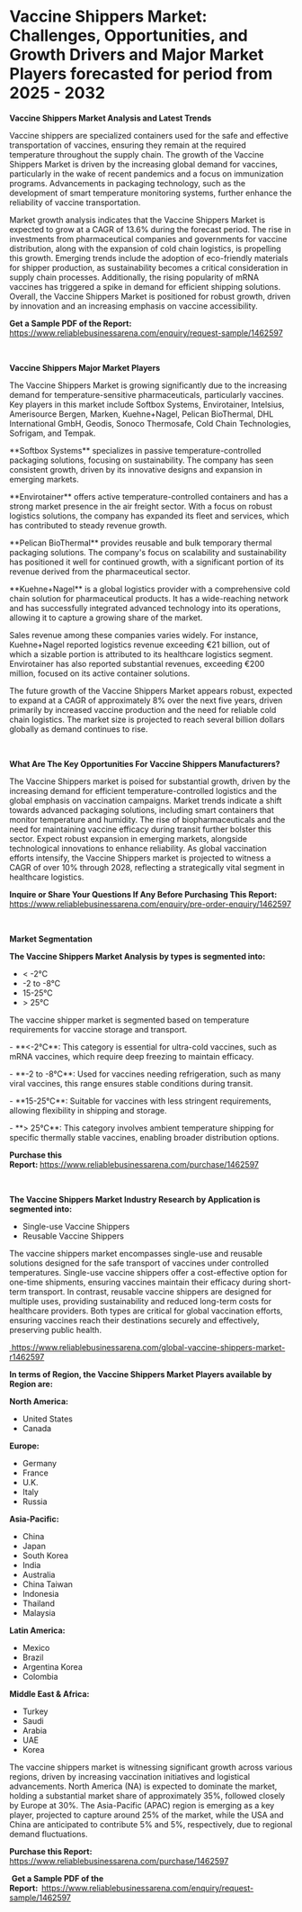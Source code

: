 <p><h1>Vaccine Shippers Market: Challenges, Opportunities, and Growth Drivers and Major Market Players forecasted for period from 2025 - 2032</h1></p><p><strong>Vaccine Shippers Market Analysis and Latest Trends</strong></p>
<p><p>Vaccine shippers are specialized containers used for the safe and effective transportation of vaccines, ensuring they remain at the required temperature throughout the supply chain. The growth of the Vaccine Shippers Market is driven by the increasing global demand for vaccines, particularly in the wake of recent pandemics and a focus on immunization programs. Advancements in packaging technology, such as the development of smart temperature monitoring systems, further enhance the reliability of vaccine transportation.</p><p>Market growth analysis indicates that the Vaccine Shippers Market is expected to grow at a CAGR of 13.6% during the forecast period. The rise in investments from pharmaceutical companies and governments for vaccine distribution, along with the expansion of cold chain logistics, is propelling this growth. Emerging trends include the adoption of eco-friendly materials for shipper production, as sustainability becomes a critical consideration in supply chain processes. Additionally, the rising popularity of mRNA vaccines has triggered a spike in demand for efficient shipping solutions. Overall, the Vaccine Shippers Market is positioned for robust growth, driven by innovation and an increasing emphasis on vaccine accessibility.</p></p>
<p><strong>Get a Sample PDF of the Report:&nbsp;</strong> <a href="https://www.reliablebusinessarena.com/enquiry/request-sample/1462597?utm_campaign=3059&utm_medium=2&utm_source=Github&utm_content=ia&utm_term=12042025&utm_id=vaccine-shippers">https://www.reliablebusinessarena.com/enquiry/request-sample/1462597</a></p>
<p>&nbsp;</p>
<p><strong>Vaccine Shippers Major Market Players</strong></p>
<p><p>The Vaccine Shippers Market is growing significantly due to the increasing demand for temperature-sensitive pharmaceuticals, particularly vaccines. Key players in this market include Softbox Systems, Envirotainer, Intelsius, Amerisource Bergen, Marken, Kuehne+Nagel, Pelican BioThermal, DHL International GmbH, Geodis, Sonoco Thermosafe, Cold Chain Technologies, Sofrigam, and Tempak.</p><p>**Softbox Systems** specializes in passive temperature-controlled packaging solutions, focusing on sustainability. The company has seen consistent growth, driven by its innovative designs and expansion in emerging markets.</p><p>**Envirotainer** offers active temperature-controlled containers and has a strong market presence in the air freight sector. With a focus on robust logistics solutions, the company has expanded its fleet and services, which has contributed to steady revenue growth.</p><p>**Pelican BioThermal** provides reusable and bulk temporary thermal packaging solutions. The company's focus on scalability and sustainability has positioned it well for continued growth, with a significant portion of its revenue derived from the pharmaceutical sector.</p><p>**Kuehne+Nagel** is a global logistics provider with a comprehensive cold chain solution for pharmaceutical products. It has a wide-reaching network and has successfully integrated advanced technology into its operations, allowing it to capture a growing share of the market.</p><p>Sales revenue among these companies varies widely. For instance, Kuehne+Nagel reported logistics revenue exceeding €21 billion, out of which a sizable portion is attributed to its healthcare logistics segment. Envirotainer has also reported substantial revenues, exceeding €200 million, focused on its active container solutions.</p><p>The future growth of the Vaccine Shippers Market appears robust, expected to expand at a CAGR of approximately 8% over the next five years, driven primarily by increased vaccine production and the need for reliable cold chain logistics. The market size is projected to reach several billion dollars globally as demand continues to rise.</p></p>
<p>&nbsp;</p>
<p><strong>What Are The Key Opportunities For Vaccine Shippers Manufacturers?</strong></p>
<p><p>The Vaccine Shippers market is poised for substantial growth, driven by the increasing demand for efficient temperature-controlled logistics and the global emphasis on vaccination campaigns. Market trends indicate a shift towards advanced packaging solutions, including smart containers that monitor temperature and humidity. The rise of biopharmaceuticals and the need for maintaining vaccine efficacy during transit further bolster this sector. Expect robust expansion in emerging markets, alongside technological innovations to enhance reliability. As global vaccination efforts intensify, the Vaccine Shippers market is projected to witness a CAGR of over 10% through 2028, reflecting a strategically vital segment in healthcare logistics.</p></p>
<p><strong>Inquire or Share Your Questions If Any Before Purchasing This Report:</strong> <a href="https://www.reliablebusinessarena.com/enquiry/pre-order-enquiry/1462597?utm_campaign=3059&utm_medium=2&utm_source=Github&utm_content=ia&utm_term=12042025&utm_id=vaccine-shippers">https://www.reliablebusinessarena.com/enquiry/pre-order-enquiry/1462597</a></p>
<p>&nbsp;</p>
<p><strong>Market Segmentation</strong></p>
<p><strong>The Vaccine Shippers Market Analysis by types is segmented into:</strong></p>
<p><ul><li>< -2°C</li><li>-2 to -8°C</li><li>15-25°C</li><li>> 25°C</li></ul></p>
<p><p>The vaccine shipper market is segmented based on temperature requirements for vaccine storage and transport. </p><p>- **<-2°C**: This category is essential for ultra-cold vaccines, such as mRNA vaccines, which require deep freezing to maintain efficacy.</p><p>- **-2 to -8°C**: Used for vaccines needing refrigeration, such as many viral vaccines, this range ensures stable conditions during transit.</p><p>- **15-25°C**: Suitable for vaccines with less stringent requirements, allowing flexibility in shipping and storage.</p><p>- **> 25°C**: This category involves ambient temperature shipping for specific thermally stable vaccines, enabling broader distribution options.</p></p>
<p><strong>Purchase this Report:&nbsp;</strong><a href="https://www.reliablebusinessarena.com/purchase/1462597?utm_campaign=3059&utm_medium=2&utm_source=Github&utm_content=ia&utm_term=12042025&utm_id=vaccine-shippers">https://www.reliablebusinessarena.com/purchase/1462597</a></p>
<p>&nbsp;</p>
<p><strong>The Vaccine Shippers Market Industry Research by Application is segmented into:</strong></p>
<p><ul><li>Single-use Vaccine Shippers</li><li>Reusable Vaccine Shippers</li></ul></p>
<p><p>The vaccine shippers market encompasses single-use and reusable solutions designed for the safe transport of vaccines under controlled temperatures. Single-use vaccine shippers offer a cost-effective option for one-time shipments, ensuring vaccines maintain their efficacy during short-term transport. In contrast, reusable vaccine shippers are designed for multiple uses, providing sustainability and reduced long-term costs for healthcare providers. Both types are critical for global vaccination efforts, ensuring vaccines reach their destinations securely and effectively, preserving public health.</p></p>
<p><a href="https://www.reliablebusinessarena.com/global-vaccine-shippers-market-r1462597?utm_campaign=3059&utm_medium=2&utm_source=Github&utm_content=ia&utm_term=12042025&utm_id=vaccine-shippers">&nbsp;https://www.reliablebusinessarena.com/global-vaccine-shippers-market-r1462597</a></p>
<p><strong>In terms of Region, the Vaccine Shippers Market Players available by Region are:</strong></p>
<p>
    <p> <strong> North America: </strong>
        <ul>
            <li>United States</li>
            <li>Canada</li>
        </ul>
        </p> 
    <p> <strong> Europe: </strong>
        <ul>
            <li>Germany</li>
            <li>France</li>
            <li>U.K.</li>
            <li>Italy</li>
            <li>Russia</li>
        </ul>
        </p> 
    <p> <strong> Asia-Pacific: </strong>
        <ul>
            <li>China</li>
            <li>Japan</li>
            <li>South Korea</li>
            <li>India</li>
            <li>Australia</li>
            <li>China Taiwan</li>
            <li>Indonesia</li>
            <li>Thailand</li>
            <li>Malaysia</li>
        </ul>
        </p> 
    <p> <strong> Latin America: </strong>
        <ul>
            <li>Mexico</li>
            <li>Brazil</li>
            <li>Argentina Korea</li>
            <li>Colombia</li>
        </ul>
        </p> 
    <p> <strong> Middle East & Africa: </strong>
        <ul>
            <li>Turkey</li>
            <li>Saudi</li>
            <li>Arabia</li>
            <li>UAE</li>
            <li>Korea</li>
        </ul>
    </p>
    </p>
<p><p>The vaccine shippers market is witnessing significant growth across various regions, driven by increasing vaccination initiatives and logistical advancements. North America (NA) is expected to dominate the market, holding a substantial market share of approximately 35%, followed closely by Europe at 30%. The Asia-Pacific (APAC) region is emerging as a key player, projected to capture around 25% of the market, while the USA and China are anticipated to contribute 5% and 5%, respectively, due to regional demand fluctuations.</p></p>
<p><strong>Purchase this Report: </strong><a href="https://www.reliablebusinessarena.com/purchase/1462597?utm_campaign=3059&utm_medium=2&utm_source=Github&utm_content=ia&utm_term=12042025&utm_id=vaccine-shippers">https://www.reliablebusinessarena.com/purchase/1462597</a></p>
<p>&nbsp;<strong>Get a Sample PDF of the Report:&nbsp;&nbsp;</strong><a href="https://www.reliablebusinessarena.com/enquiry/request-sample/1462597?utm_campaign=3059&utm_medium=2&utm_source=Github&utm_content=ia&utm_term=12042025&utm_id=vaccine-shippers">https://www.reliablebusinessarena.com/enquiry/request-sample/1462597</a></p>
<p><strong></strong></p>
<p><p></p><p></p><p></p></p>